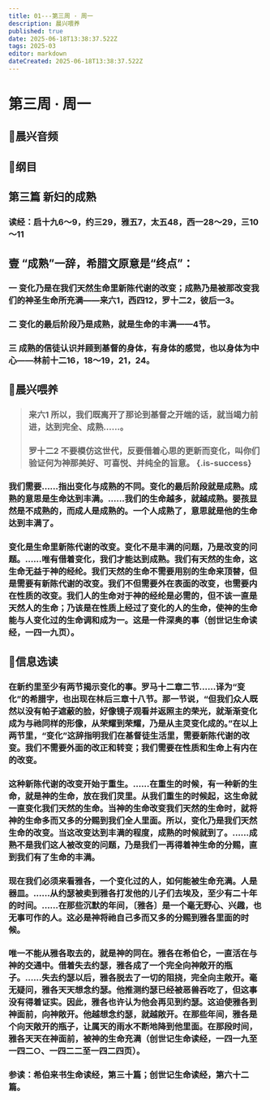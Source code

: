 ```yaml
---
title: 01---第三周 · 周一
description: 晨兴喂养
published: true
date: 2025-06-18T13:38:37.522Z
tags: 2025-03
editor: markdown
dateCreated: 2025-06-18T13:38:37.522Z
---
```


# 第三周 · 周一
## 🎵晨兴音频

## 📖纲目

## 第三篇    新妇的成熟

### 读经：启十九6～9，约三29，雅五7，太五48，西一28～29，三10～11

## 壹    “成熟”一辞，希腊文原意是“终点”：

### 一    变化乃是在我们天然生命里新陈代谢的改变；成熟乃是被那改变我们的神圣生命所充满——来六1，西四12，罗十二2，彼后一3。

### 二    变化的最后阶段乃是成熟，就是生命的丰满——4节。

### 三    成熟的信徒认识并顾到基督的身体，有身体的感觉，也以身体为中心——林前十二16，18～19，21，24。

## 📖晨兴喂养

>### **来六1**    **所以，我们既离开了那论到基督之开端的话，就当竭力前进，达到完全、成熟……。**
>
>### **罗十二2**    **不要模仿这世代，反要借着心思的更新而变化，叫你们验证何为神那美好、可喜悦、并纯全的旨意。** {.is-success}

### 我们需要……指出变化与成熟的不同。变化的最后阶段就是成熟。成熟的意思是生命达到丰满。……我们的生命越多，就越成熟。婴孩显然是不成熟的，而成人是成熟的。一个人成熟了，意思就是他的生命达到丰满了。

### 变化是生命里新陈代谢的改变。变化不是丰满的问题，乃是改变的问题。……唯有借着变化，我们才能达到成熟。我们有天然的生命，这生命无益于神的经纶。我们天然的生命不需要用别的生命来顶替，但是需要有新陈代谢的改变。我们不但需要外在表面的改变，也需要内在性质的改变。我们人的生命对于神的经纶是必需的，但不该一直是天然人的生命；乃该是在性质上经过了变化的人的生命，使神的生命能与人变化过的生命调和成为一。这是一件深奥的事（创世记生命读经，一四一九页）。

## 📖信息选读

### 在新约里至少有两节揭示变化的事。罗马十二章二节……译为“变化”的希腊字，也出现在林后三章十八节。那一节说，“但我们众人既然以没有帕子遮蔽的脸，好像镜子观看并返照主的荣光，就渐渐变化成为与祂同样的形像，从荣耀到荣耀，乃是从主灵变化成的。”在以上两节里，“变化”这辞指明我们在基督徒生活里，需要新陈代谢的改变。我们不需要外面的改正和转变；我们需要在性质和生命上有内在的改变。

### 这种新陈代谢的改变开始于重生。……在重生的时候，有一种新的生命，就是神的生命，放在我们灵里。从我们重生的时候起，这生命就一直变化我们天然的生命。当神的生命改变我们天然的生命时，就将神的生命多而又多的分赐到我们全人里面。所以，变化乃是我们天然生命的改变。当这改变达到丰满的程度，成熟的时候就到了。……成熟不是我们这人被改变的问题，乃是我们一再得着神生命的分赐，直到我们有了生命的丰满。

### 现在我们必须来看雅各，一个变化过的人，如何能被生命充满。人是器皿。……从约瑟被卖到雅各打发他的儿子们去埃及，至少有二十年的时间。……在那些沉默的年间，〔雅各〕是一个毫无野心、兴趣，也无事可作的人。这必是神将祂自己多而又多的分赐到雅各里面的时候。

### 唯一不能从雅各取去的，就是神的同在。雅各在希伯仑，一直活在与神的交通中。借着失去约瑟，雅各成了一个完全向神敞开的瓶子。……失去约瑟以后，雅各脱去了一切的阻挠，完全向主敞开。毫无疑问，雅各天天想念约瑟。他推测约瑟已经被恶兽吞吃了，但这事没有得着证实。因此，雅各也许认为他会再见到约瑟。这迫使雅各到神面前，向神敞开。他越想念约瑟，就越敞开。在那些年间，雅各是个向天敞开的瓶子，让属天的雨水不断地降到他里面。在那段时间，雅各天天在神面前，被神的生命充满（创世记生命读经，一四一九至一四二○、一四二二至一四二四页）。

### 参读：希伯来书生命读经，第三十篇；创世记生命读经，第六十二篇。
<!-- Google tag (gtag.js) -->
<script async src="https://www.googletagmanager.com/gtag/js?id=G-1P8709Z16T"></script>
<script>
  window.dataLayer = window.dataLayer || [];
  function gtag(){dataLayer.push(arguments);}
  gtag('js', new Date());

  gtag('config', 'G-1P8709Z16T');
</script>